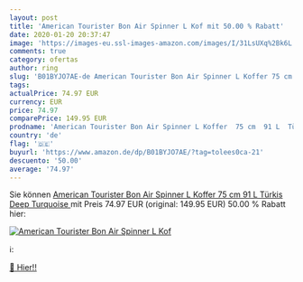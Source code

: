 ```yaml
---
layout: post
title: 'American Tourister Bon Air Spinner L Kof mit 50.00 % Rabatt'
date: 2020-01-20 20:37:47
image: 'https://images-eu.ssl-images-amazon.com/images/I/31LsUXq%2Bk6L._SL200_.jpg'
comments: true
category: ofertas
author: ring
slug: 'B01BYJO7AE-de American Tourister Bon Air Spinner L Koffer 75 cm 91 L...'
tags: 
actualPrice: 74.97 EUR
currency: EUR
price: 74.97
comparePrice: 149.95 EUR
prodname: 'American Tourister Bon Air Spinner L Koffer  75 cm  91 L  Türkis  Deep Turquoise '
country: 'de'
flag: '🇩🇪'
buyurl: 'https://www.amazon.de/dp/B01BYJO7AE/?tag=tolees0ca-21'
descuento: '50.00'
average: '74.97'
---
```


Sie können [American Tourister Bon Air Spinner L Koffer  75 cm  91 L  Türkis  Deep Turquoise ](https://www.amazon.de/dp/B01BYJO7AE/?tag=tolees0ca-21) mit Preis 74.97 EUR (original: 149.95 EUR) 50.00 % Rabatt hier:

[![American Tourister Bon Air Spinner L Kof](https://images-eu.ssl-images-amazon.com/images/I/31LsUXq%2Bk6L._SL200_.jpg)](https://www.amazon.de/dp/B01BYJO7AE/?tag=tolees0ca-21)

ℹ️:


[🛒 Hier!!](https://www.amazon.de/dp/B01BYJO7AE/?tag=tolees0ca-21)
